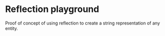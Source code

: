 # Reflection playground

Proof of concept of using reflection to create a string representation of any entity.
